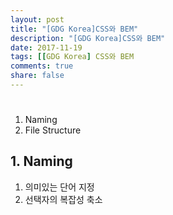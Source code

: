 ```yaml
---
layout: post
title: "[GDG Korea]CSS와 BEM"
description: "[GDG Korea]CSS와 BEM"
date: 2017-11-19
tags: [[GDG Korea] CSS와 BEM
comments: true
share: false
---
```


# 

1. Naming  
2. File Structure  

##  1. Naming  

1. 의미있는 단어 지정  
2. 선택자의 복잡성 축소  

## 

